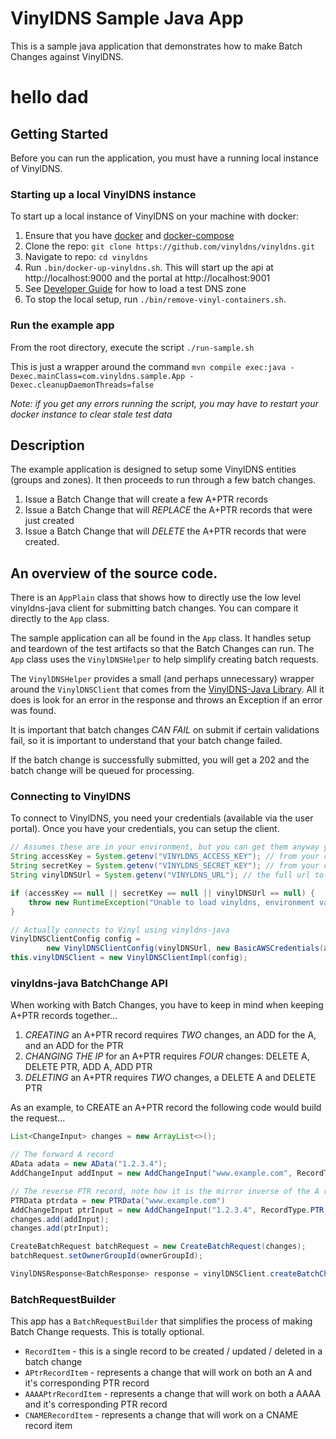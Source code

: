 # VinylDNS Sample Java App

This is a sample java application that demonstrates how to make Batch Changes against VinylDNS.

# hello dad

## Getting Started

Before you can run the application, you must have a running local instance of VinylDNS.

### Starting up a local VinylDNS instance
To start up a local instance of VinylDNS on your machine with docker:

1. Ensure that you have [docker](https://docs.docker.com/install/) and [docker-compose](https://docs.docker.com/compose/install/)
1. Clone the repo: `git clone https://github.com/vinyldns/vinyldns.git`
1. Navigate to repo: `cd vinyldns`
1. Run `.bin/docker-up-vinyldns.sh`. This will start up the api at http://localhost:9000 and the portal at http://localhost:9001
1. See [Developer Guide](DEVELOPER_GUIDE.md#loading-test-data) for how to load a test DNS zone
1. To stop the local setup, run `./bin/remove-vinyl-containers.sh`.

### Run the example app

From the root directory, execute the script `./run-sample.sh`

This is just a wrapper around the command `mvn compile exec:java -Dexec.mainClass=com.vinyldns.sample.App -Dexec.cleanupDaemonThreads=false`

*Note: if you get any errors running the script, you may have to restart your docker instance to clear stale test data*

## Description

The example application is designed to setup some VinylDNS entities (groups and zones).  It then proceeds
to run through a few batch changes.

1. Issue a Batch Change that will create a few A+PTR records
1. Issue a Batch Change that will _REPLACE_ the A+PTR records that were just created
1. Issue a Batch Change that will _DELETE_ the A+PTR records that were created.

## An overview of the source code.

There is an `AppPlain` class that shows how to directly use the low level vinyldns-java client for
submitting batch changes.  You can compare it directly to the `App` class.

The sample application can all be found in the `App` class.  It handles setup and teardown of the test
artifacts so that the Batch Changes can run.  The `App` class uses the `VinylDNSHelper` to help simplify
creating batch requests.

The `VinylDNSHelper` provides a small (and perhaps unnecessary) wrapper around the `VinylDNSClient` that comes
from the [VinylDNS-Java Library](https://github.com/vinyldns/vinyldns-java).  All it does is look for an
error in the response and throws an Exception if an error was found.

It is important that batch changes _CAN FAIL_ on submit if certain validations fail, so it is important to
understand that your batch change failed.

If the batch change is successfully submitted, you will get a 202 and the batch change will be queued for processing.

### Connecting to VinylDNS

To connect to VinylDNS, you need your credentials (available via the user portal).  Once you have your credentials, 
you can setup the client.

```java
// Assumes these are in your environment, but you can get them anyway you want...
String accessKey = System.getenv("VINYLDNS_ACCESS_KEY"); // from your credentials
String secretKey = System.getenv("VINYLDNS_SECRET_KEY"); // from your credentials
String vinylDNSUrl = System.getenv("VINYLDNS_URL"); // the full url to the vinyldns instance you are hitting

if (accessKey == null || secretKey == null || vinylDNSUrl == null) {
    throw new RuntimeException("Unable to load vinyldns, environment variables not found");
}

// Actually connects to Vinyl using vinyldns-java
VinylDNSClientConfig config =
        new VinylDNSClientConfig(vinylDNSUrl, new BasicAWSCredentials(accessKey, secretKey));
this.vinylDNSClient = new VinylDNSClientImpl(config);
```

### vinyldns-java BatchChange API

When working with Batch Changes, you have to keep in mind when keeping A+PTR records together...

1. _CREATING_ an A+PTR record requires _TWO_ changes, an ADD for the A, and an ADD for the PTR
1. _CHANGING THE IP_ for an A+PTR requires _FOUR_ changes: DELETE A, DELETE PTR, ADD A, ADD PTR
1. _DELETING_ an A+PTR requires _TWO_ changes, a DELETE A and DELETE PTR

As an example, to CREATE an A+PTR record the following code would build the request...

```java
List<ChangeInput> changes = new ArrayList<>();

// The forward A record
AData adata = new AData("1.2.3.4");
AddChangeInput addInput = new AddChangeInput("www.example.com", RecordType.A, 300L, adata);

// The reverse PTR record, note how it is the mirror inverse of the A record
PTRData ptrdata = new PTRData("www.example.com")
AddChangeInput ptrInput = new AddChangeInput("1.2.3.4", RecordType.PTR, 7200L, ptrdata));
changes.add(addInput);
changes.add(ptrInput);

CreateBatchRequest batchRequest = new CreateBatchRequest(changes);
batchRequest.setOwnerGroupId(ownerGroupId);

VinylDNSResponse<BatchResponse> response = vinylDNSClient.createBatchChanges(request);

```

### BatchRequestBuilder

This app has a `BatchRequestBuilder` that simplifies the process of making Batch Change requests.  This is totally optional.

* `RecordItem` - this is a single record to be created / updated / deleted in a batch change
* `APtrRecordItem` - represents a change that will work on both an A and it's corresponding PTR record
* `AAAAPtrRecordItem` - represents a change that will work on both a AAAA and it's corresponding PTR record
* `CNAMERecordItem` - represents a change that will work on a CNAME record item


